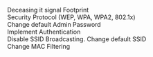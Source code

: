 Deceasing it signal Footprint  
Security Protocol (WEP, WPA, WPA2, 802.1x)  
Change default Admin Password  
Implement Authentication  
Disable SSID Broadcasting. Change default SSID  
Change MAC Filtering
